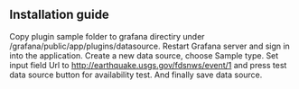 ## Installation guide
Copy plugin sample folder to grafana directiry under /grafana/public/app/plugins/datasource. 
Restart Grafana server and sign in into the application. 
Create a new data source, choose Sample type. Set input field Url to
http://earthquake.usgs.gov/fdsnws/event/1 and press test data source button for availability test. 
And finally save data source.